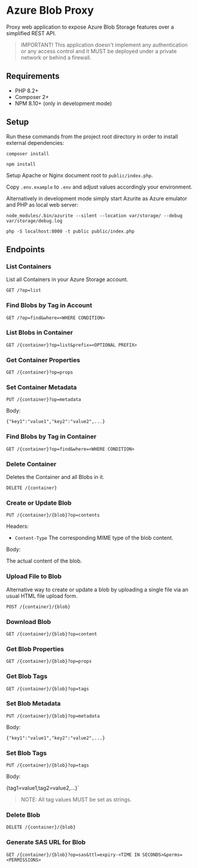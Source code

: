 # Azure Blob Proxy

Proxy web application to expose Azure Blob Storage features over a simplified REST API.

> IMPORTANT! This application doesn't implement any authentication or any access control and it MUST be deployed under a private network or behind a firewall.

## Requirements

- PHP 8.2+
- Composer 2+
- NPM 8.10+ (only in development mode)

## Setup

Run these commands from the project root directory in order to install external dependencies:

`composer install`

`npm install`

Setup Apache or Nginx document root to `public/index.php`.

Copy `.env.example` to `.env` and adjust values accordingly your environment.

Alternatively in development mode simply start Azurite as Azure emulator and PHP as local web server:

`node_modules/.bin/azurite --silent --location var/storage/ --debug var/storage/debug.log
`

`php -S localhost:8000 -t public public/index.php`

## Endpoints

### List Containers

List all Containers in your Azure Storage account.

`GET /?op=list`

### Find Blobs by Tag in Account

`GET /?op=find&where=<WHERE CONDITION>`

### List Blobs in Container

`GET /{container}?op=list&prefix=<OPTIONAL PREFIX>`

### Get Container Properties

`GET /{container}?op=props`

### Set Container Metadata

`PUT /{container}?op=metadata`

Body:

`{"key1":"value1","key2":"value2",...}`

### Find Blobs by Tag in Container

`GET /{container}?op=find&where=<WHERE CONDITION>`

### Delete Container

Deletes the Container and all Blobs in it.

`DELETE /{container}`

### Create or Update Blob

`PUT /{container}/{blob}?op=contents`

Headers:

- `Content-Type` The corresponding MIME type of the blob content.

Body:

The actual content of the blob.

### Upload File to Blob

Alternative way to create or update a blob by uploading a single file via an usual HTML file upload form.

`POST /{container}/{blob}`

### Download Blob

`GET /{container}/{blob}?op=content`

### Get Blob Properties

`GET /{container}/{blob}?op=props`

### Get Blob Tags

`GET /{container}/{blob}?op=tags`

### Set Blob Metadata

`PUT /{container}/{blob}?op=metadata`

Body:

`{"key1":"value1","key2":"value2",...}`

### Set Blob Tags

`PUT /{container}/{blob}?op=tags`

Body:

{tag1=value1,tag2=value2,...}`

> NOTE: All tag values MUST be set as strings.


### Delete Blob

`DELETE /{container}/{blob}`

### Generate SAS URL for Blob

`GET /{container}/{blob}?op=sas&ttl=expiry-<TIME IN SECONDS>&perms=<PERMISSIONS>`
